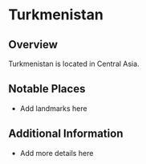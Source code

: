 # Turkmenistan
## Overview
Turkmenistan is located in Central Asia.

## Notable Places
- Add landmarks here

## Additional Information
- Add more details here

